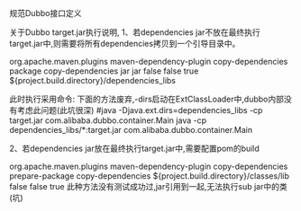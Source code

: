 规范Dubbo接口定义

关于Dubbo target.jar执行说明,
1、若dependencies jar不放在最终执行target.jar中,则需要将所有dependencies拷贝到一个引导目录中。
<!-- 将依赖的包拷贝到一个目录 -->
<plugin>
	<groupId>org.apache.maven.plugins</groupId>
	<artifactId>maven-dependency-plugin</artifactId>
	<executions>
		<execution>
			<id>copy-dependencies</id>
			<phase>package</phase>
			<goals>
				<goal>copy-dependencies</goal>
			</goals>
			<configuration>
				<type>jar</type>
				<includeTypes>jar</includeTypes>
				<overWriteReleases>false</overWriteReleases>
				<overWriteSnapshots>false</overWriteSnapshots>
				<overWriteIfNewer>true</overWriteIfNewer>
				<outputDirectory>
					${project.build.directory}/dependencies_libs
				</outputDirectory>
			</configuration>
		</execution>
	</executions>
</plugin>

此时执行采用命令:
下面的方法废弃,-dirs启动在ExtClassLoader中,dubbo内部没有考虑此问题(此坑很深)
#java -Djava.ext.dirs=dependencies_libs -cp target.jar com.alibaba.dubbo.container.Main
java -cp dependencies_libs/*:target.jar com.alibaba.dubbo.container.Main

2、若dependencies jar放在最终执行target.jar中,需要配置pom的build
<!-- 将依赖的包拷贝到一个jar中 -->
<plugin>
	<groupId>org.apache.maven.plugins</groupId>
	<artifactId>maven-dependency-plugin</artifactId>
	<executions>
		<execution>
			<id>copy-dependencies</id>
			<!-- 注意放在package前面 -->
			<phase>prepare-package</phase>
			<goals>
				<goal>copy-dependencies</goal>
			</goals>
			<configuration>
			    <!-- 注意目录位置也不要随意改,放在classes里面 -->
				<outputDirectory>${project.build.directory}/classes/lib</outputDirectory>
				<overWriteReleases>false</overWriteReleases>
				<overWriteSnapshots>false</overWriteSnapshots>
				<overWriteIfNewer>true</overWriteIfNewer>
			</configuration>
		</execution>
	</executions>
</plugin>
此种方法没有测试成功过,jar引用到一起,无法执行sub jar中的类(坑)